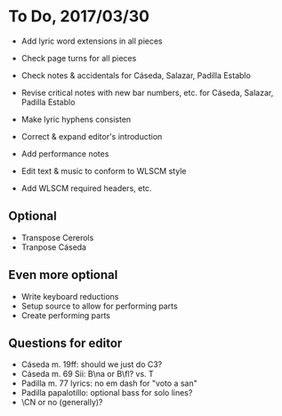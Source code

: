 # To Do, 2017/03/30

- Add lyric word extensions in all pieces
- Check page turns for all pieces
- Check notes & accidentals for Cáseda, Salazar, Padilla Establo
- Revise critical notes with new bar numbers, etc. for Cáseda, Salazar, Padilla
  Establo
- Make lyric hyphens consisten

- Correct & expand editor's introduction
- Add performance notes
- Edit text & music to conform to WLSCM style
- Add WLSCM required headers, etc.

## Optional
- Transpose Cererols
- Tranpose Cáseda

## Even more optional
- Write keyboard reductions
- Setup source to allow for performing parts
- Create performing parts

## Questions for editor

- Cáseda m. 19ff: should we just do C3?
- Cáseda m. 69 Sii: B\na or B\fl? vs. T
- Padilla m. 77 lyrics: no em dash for  "voto a san"
- Padilla papalotillo: optional bass for solo lines?
- \CN or no (generally)?
